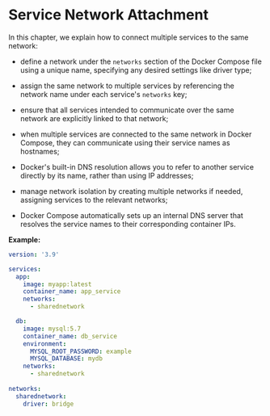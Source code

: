 # Service Network Attachment

In this chapter, we explain how to connect multiple services to the same network:

- define a network under the `networks` section of the Docker Compose file using a unique name, specifying any desired settings like driver type;
- assign the same network to multiple services by referencing the network name under each service's `networks` key;
- ensure that all services intended to communicate over the same network are explicitly linked to that network;
 

- when multiple services are connected to the same network in Docker Compose, they can communicate using their service names as hostnames;
- Docker's built-in DNS resolution allows you to refer to another service directly by its name, rather than using IP addresses;
- manage network isolation by creating multiple networks if needed, assigning services to the relevant networks;


- Docker Compose automatically sets up an internal DNS server that resolves the service names to their corresponding container IPs.

**Example:**

```yaml
version: '3.9'

services:
  app:
    image: myapp:latest
    container_name: app_service
    networks:
      - sharednetwork

  db:
    image: mysql:5.7
    container_name: db_service
    environment:
      MYSQL_ROOT_PASSWORD: example
      MYSQL_DATABASE: mydb
    networks:
      - sharednetwork
  
networks:
  sharednetwork:
    driver: bridge
```
